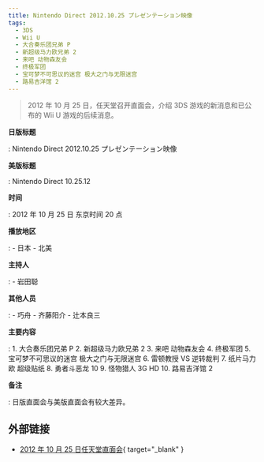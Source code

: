```yaml
---
title: Nintendo Direct 2012.10.25 プレゼンテーション映像
tags:
  - 3DS
  - Wii U
  - 大合奏乐团兄弟 P
  - 新超级马力欧兄弟 2
  - 来吧 动物森友会
  - 终极军团
  - 宝可梦不可思议的迷宫 极大之门与无限迷宫
  - 路易吉洋馆 2
---
```


> 2012 年 10 月 25 日，任天堂召开直面会，介绍 3DS 游戏的新消息和已公布的 Wii U 游戏的后续消息。

**日版标题**

:   Nintendo Direct 2012.10.25 プレゼンテーション映像

**美版标题**

:   Nintendo Direct 10.25.12

**时间**

:   2012 年 10 月 25 日 东京时间 20 点

**播放地区**

:   - 日本
    - 北美

**主持人**

:   - 岩田聪

**其他人员**

:   - 巧舟
    - 齐藤阳介
    - 辻本良三

**主要内容**

:   1. 大合奏乐团兄弟 P
    2. 新超级马力欧兄弟 2
    3. 来吧 动物森友会
    4. 终极军团
    5. 宝可梦不可思议的迷宫 极大之门与无限迷宫
    6. 雷顿教授 VS 逆转裁判
    7. 纸片马力欧 超级贴纸
    8. 勇者斗恶龙 10
    9. 怪物猎人 3G HD
    10. 路易吉洋馆 2

**备注**

:   日版直面会与美版直面会有较大差异。

## 外部链接

- [2012 年 10 月 25 日任天堂直面会](https://www.bilibili.com/video/BV1rJ411B74F/){ target="_blank" }
